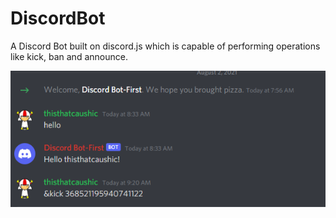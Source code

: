 # DiscordBot
A Discord Bot built on discord.js which is capable of performing operations like kick, ban and announce.

![Screenshot](https://github.com/mayankkaushik187/DiscordBot/blob/main/Screenshot%202021-08-02%20093120.png)
